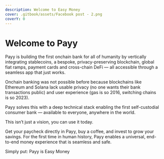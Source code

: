 ```yaml
---
description: Welcome to Easy Money
cover: .gitbook/assets/Facebook post - 2.png
coverY: 0
---
```


# Welcome to Payy

Payy is building the first onchain bank for all of humanity by vertically integrating stablecoins, a bespoke, privacy-preserving blockchain, global fiat ramps, payment cards and cross-chain DeFi — all accessible through a seamless app that just works.

Onchain banking was not possible before because blockchains like Ethereum and Solana lack usable privacy (no one wants their bank transactions public) and user experience (gas is so 2016, switching chains is so 2023).

Payy solves this with a deep technical stack enabling the first self-custodial consumer bank — available to everyone, anywhere in the world.

This isn’t just a vision, you can use it today.

Get your paycheck directly in Payy, buy a coffee, and invest to grow your savings. For the first time in human history, Payy enables a universal, end-to-end money experience that is seamless and safe.

Simply put: Payy is Easy Money
